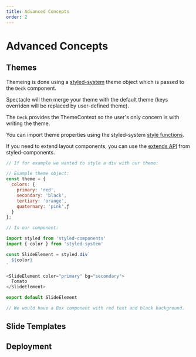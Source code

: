 ```yaml
---
title: Advanced Concepts
order: 2
---
```


<a name="advanced-concepts"></a>

# Advanced Concepts

<a name="themes"></a>

## Themes

Themeing is done using a [styled-system](https://styled-system.com/) theme object which is passed to the `Deck` component.

Spectacle will then merge your theme with the default theme (keys overriden will be replaced by user-defined theme).

The `Deck` provides the ThemeContext so the user's only concern is with writing the theme.

You can import theme properties using the styled-system [style functions](https://styled-system.com/getting-started#create-a-component).

If you need to extend layout components, you can use the [extends API](https://www.styled-components.com/docs/basics#extending-styles) from styled-components.

```js
// If for example we wanted to style a div with our theme:

// Example theme object:
const theme = {
  colors: {
    primary: 'red',
    secondary: 'black',
    tertiary: 'orange',
    quaternary: 'pink',ƒ
  }
};

// In our component:

import styled from 'styled-components'
import { color } from 'styled-system'

const SlideElement = styled.div`
  ${color}
`

<SlideElement color="primary" bg="secondary">
  Tomato
</SlideElement>

export default SlideElement

// We would have a Box component with red text and black background.
```

<a name="slide-templates"></a>

## Slide Templates

<a name="deployment"></a>

## Deployment
